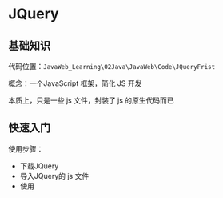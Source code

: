 # JQuery

## 基础知识

代码位置：`JavaWeb_Learning\02Java\JavaWeb\Code\JQueryFrist`

概念：一个JavaScript 框架，简化 JS 开发

本质上，只是一些 js 文件，封装了 js 的原生代码而已

## 快速入门

使用步骤：

*   下载JQuery
*   导入JQuery的 js 文件
*   使用

